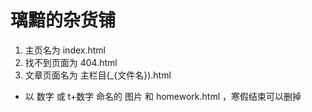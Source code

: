# 璃黯的杂货铺

1. 主页名为 index.html
2. 找不到页面为 404.html
4. 文章页面名为 主栏目(_{文件名}).html

+ 以 数字 或 t+数字 命名的 图片 和 homework.html ，寒假结束可以删掉

